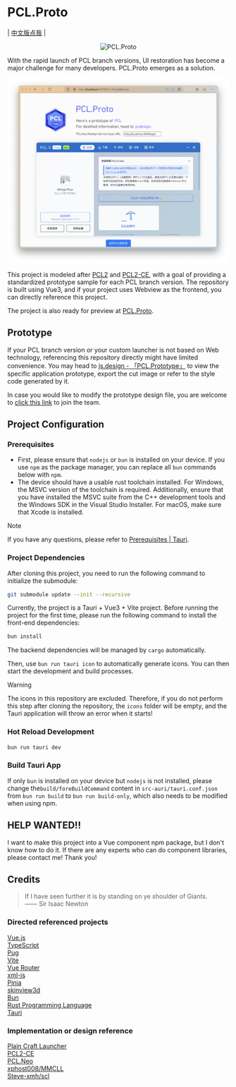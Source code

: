# PCL.Proto

| [中文版点我](./README-CN.md) |

<p align="center">
  <img src="./public/PCL.Proto.svg" width="200" alt="PCL.Proto" />
</p>

With the rapid launch of PCL branch versions, UI restoration has become a major challenge for many developers. PCL.Proto emerges as a solution.

![screenshot](./screenshot.png)

This project is modeled after [PCL2](https://github.com/Hex-Dragon/PCL2) and [PCL2-CE](https://github.com/PCL-Community/PCL2-CE), with a goal of providing a standardized prototype sample for each PCL branch version. The repository is built using Vue3, and if your project uses Webview as the frontend, you can directly reference this project.

The project is also ready for preview at [PCL.Proto](https://www.amagicpear.sbs/PCL.Proto/).

## Prototype

If your PCL branch version or your custom launcher is not based on Web technology, referencing this repository directly might have limited convenience. You may head to [js.design - 「PCL.Prototype」](https://js.design/f/QVPQRY?p=zX2rcVk6Cy&mode=design) to view the specific application prototype, export the cut image or refer to the style code generated by it.

In case you would like to modify the prototype design file, you are welcome to [click this link](https://js.design/ti?c=tS-6qs0WDQJ3H4) to join the team.

## Project Configuration

### Prerequisites

- First, please ensure that `nodejs` or `bun` is installed on your device. If you use `npm` as the package manager, you can replace all `bun` commands below with `npm`.
- The device should have a usable rust toolchain installed. For Windows, the MSVC version of the toolchain is required. Additionally, ensure that you have installed the MSVC suite from the C++ development tools and the Windows SDK in the Visual Studio Installer. For macOS, make sure that Xcode is installed.

> [!NOTE]
> If you have any questions, please refer to [Prerequisites | Tauri](https://tauri.app/zh-cn/start/prerequisites/).

### Project Dependencies

After cloning this project, you need to run the following command to initialize the submodule:

```sh
git submodule update --init --recursive
```

Currently, the project is a Tauri + Vue3 + Vite project. Before running the project for the first time, please run the following command to install the front-end dependencies:

```sh
bun install
```

The backend dependencies will be managed by `cargo` automatically.

Then, use `bun run tauri icon` to automatically generate icons. You can then start the development and build processes.

> [!WARNING]
> The icons in this repository are excluded. Therefore, if you do not perform this step after cloning the repository, the `icons` folder will be empty, and the Tauri application will throw an error when it starts!

### Hot Reload Development

```sh
bun run tauri dev
```

### Build Tauri App

If only `bun` is installed on your device but `nodejs` is not installed, please change the`build/foreBuildCommand` content in `src-auri/tauri.conf.json `from `bun run build` to `bun run build-only`, which also needs to be modified when using npm.

## HELP WANTED!!

I want to make this project into a Vue component npm package, but I don't know how to do it. If there are any experts who can do component libraries, please contact me! Thank you!

## Credits

> If I have seen further it is by standing on ye shoulder of Giants.  
> —— Sir Isaac Newton

### Directed referenced projects

[Vue.js](https://github.com/vuejs/core)  
[TypeScript](https://github.com/microsoft/TypeScript)  
[Pug](https://github.com/pugjs/pug)  
[Vite](https://github.com/vitejs/vite)  
[Vue Router](https://github.com/vuejs/vue-router-next)  
[xml-js](https://www.npmjs.com/package/xml-js)  
[Pinia](https://pinia.vuejs.org/)  
[skinview3d](https://github.com/bs-community/skinview3d)  
[Bun](https://bun.com/)  
[Rust Programming Language](https://www.rust-lang.org/)  
[Tauri](https://tauri.app/)

### Implementation or design reference

[Plain Craft Launcher](https://github.com/Meloong-Git/PCL)  
[PCL2-CE](https://github.com/PCL-Community/PCL2-CE)  
[PCL.Neo](https://github.com/PCL-Community/PCL.Neo)  
[xphost008/MMCLL](https://github.com/xphost008/MMCLL)  
[Steve-xmh/scl](https://github.com/Steve-xmh/scl)
